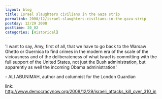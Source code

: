 ```yaml
---
layout: blog
title: Israel slaughters civilians in the Gaza strip
permalink: 2008/12/israel-slaughters-civilians-in-the-gaza-strip
postday: 12/29 2008
posttime: 20_02
categories: [Historical]
---
```


<p>'I want to say, Amy, first of all, that we have to go back to the Warsaw Ghetto or Guernica to find crimes in the modern era of the scale of the viciousness and of the deliberateness of what Israel is committing with the full support of the United States, not just the Bush administration, but apparently as well the incoming Obama administration.'</p>
<p>- ALI ABUNIMAH, author and columnist for the London Guardian</p>
<p>link: <a href="http://www.democracynow.org/2008/12/29/israeli_attacks_kill_over_310_in" title="http://www.democracynow.org/2008/12/29/israeli_attacks_kill_over_310_in">http://www.democracynow.org/2008/12/29/israeli_attacks_kill_over_310_in</a></p>
